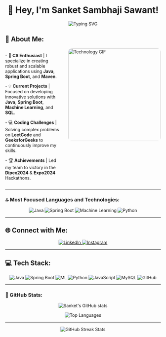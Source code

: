 <h1 align="center">👋 Hey, I'm Sanket Sambhaji Sawant!</h1>

<p align="center">
  <img src="https://readme-typing-svg.demolab.com?font=Fira+Code&size=22&pause=1000&color=F70000&center=true&vCenter=true&width=600&lines=CS+Enthusiast+%7C+Java+%7C+Spring+Boot;Machine+Learning+Fanatic;Building+Innovative+Solutions" alt="Typing SVG" />
</p>

## 💫 About Me:
<div style="display: flex; align-items: flex-start; justify-content: space-between;">
  <div style="flex: 1;">
    <p>- 🔧 <strong>CS Enthusiast</strong> | I specialize in creating robust and scalable applications using <strong>Java</strong>, <strong>Spring Boot</strong>, and <strong>Maven</strong>.</p>
    <p>- 💡 <strong>Current Projects</strong> | Focused on developing innovative solutions with <strong>Java</strong>, <strong>Spring Boot</strong>, <strong>Machine Learning</strong>, and <strong>SQL</strong>.</p>
    <p>- 💻 <strong>Coding Challenges</strong> | Solving complex problems on <strong>LeetCode</strong> and <strong>GeeksforGeeks</strong> to continuously improve my skills.</p>
    <p>- 🏆 <strong>Achievements</strong> | Led my team to victory in the <strong>Dipex2024</strong> & <strong>Expo2024</strong> Hackathons.</p>
  </div>
  <div style="flex: 0 0 auto; margin-left: 20px;">
    <img src="https://media.giphy.com/media/3NyvreZAtNLrNKTrKa/giphy.gif" alt="Technology GIF" style="border-radius: 10px; width: 300px;" />
  </div>
</div>

---

### 🔝 Most Focused Languages and Technologies:
<p align="center">
  <img src="https://img.shields.io/badge/Java-%23ED8B00.svg?style=for-the-badge&logo=openjdk&logoColor=white" alt="Java" />
  <img src="https://img.shields.io/badge/Spring_Boot-%236DB33F.svg?style=for-the-badge&logo=spring-boot&logoColor=white" alt="Spring Boot" />
  <img src="https://img.shields.io/badge/Machine_Learning-%23FF6F00.svg?style=for-the-badge&logoColor=white" alt="Machine Learning" />
  <img src="https://img.shields.io/badge/Python-%2314354C.svg?style=for-the-badge&logo=python&logoColor=white" alt="Python" />
</p>

---

## 🌐 Connect with Me:
<p align="center">
  <a href="https://www.linkedin.com/in/sanket-sawant-02b80a252/" target="_blank">
    <img src="https://img.shields.io/badge/LinkedIn-%230077B5.svg?style=for-the-badge&logo=linkedin&logoColor=white" alt="LinkedIn"/>
  </a>
  <a href="https://www.instagram.com/sanket_9326?igsh=MWRxbmJ3Yzk5bWduNQ==" target="_blank">
    <img src="https://img.shields.io/badge/Instagram-%23E4405F.svg?style=for-the-badge&logo=Instagram&logoColor=white" alt="Instagram"/>
  </a>
</p>

---

## 💻 Tech Stack:
<p align="center">
  <img src="https://img.shields.io/badge/Java-%23ED8B00.svg?style=for-the-badge&logo=openjdk&logoColor=white" alt="Java" />
  <img src="https://img.shields.io/badge/Spring_Boot-%236DB33F.svg?style=for-the-badge&logo=spring-boot&logoColor=white" alt="Spring Boot" />
  <img src="https://img.shields.io/badge/Machine_Learning-%23FF6F00.svg?style=for-the-badge&logo=tensorflow&logoColor=white" alt="ML" />
  <img src="https://img.shields.io/badge/Python-%2314354C.svg?style=for-the-badge&logo=python&logoColor=white" alt="Python" />
  <img src="https://img.shields.io/badge/JavaScript-%23F7DF1E.svg?style=for-the-badge&logo=javascript&logoColor=black" alt="JavaScript" />
  <img src="https://img.shields.io/badge/MySQL-4479A1.svg?style=for-the-badge&logo=mysql&logoColor=white" alt="MySQL" />
  <img src="https://img.shields.io/badge/GitHub-%23121011.svg?style=for-the-badge&logo=github&logoColor=white" alt="GitHub" />
</p>

---

### 🚀 GitHub Stats:
<p align="center">
  <img src="https://github-readme-stats.vercel.app/api?username=sanket9326&show_icons=true&theme=radical" alt="Sanket's GitHub stats" />
</p>

<p align="center">
  <img src="https://github-readme-stats.vercel.app/api/top-langs/?username=sanket9326&layout=compact&theme=radical" alt="Top Languages" />
</p>

---

<p align="center">
  <img src="https://github-readme-streak-stats.herokuapp.com?user=sanket9326&theme=radical&hide_border=false" alt="GitHub Streak Stats" />
</p>
